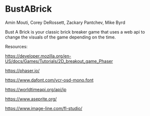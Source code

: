 # BustABrick

Amin Mouti, Corey DeRossett, Zackary Pantchev, Mike Byrd

Bust A Brick is your classic brick breaker game that uses a web api to change the visuals of the game depending on the time.


Resources:

https://developer.mozilla.org/en-US/docs/Games/Tutorials/2D_breakout_game_Phaser​

https://phaser.io/​

https://www.dafont.com/vcr-osd-mono.font​

https://worldtimeapi.org/api/ip​

https://www.aseprite.org/​

https://www.image-line.com/fl-studio/​
